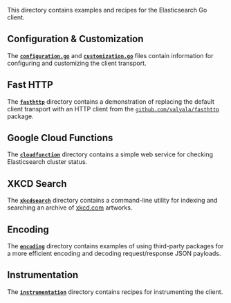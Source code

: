 This directory contains examples and recipes for the Elasticsearch Go client.

## Configuration & Customization

The [**`configuration.go`**](./configuration.go) and [**`customization.go`**](./customization.go) files contain information for configuring and customizing the client transport.

## Fast HTTP

The [**`fasthttp`**](./fasthttp) directory contains a demonstration of replacing the default client transport with an HTTP client from the [`github.com/valyala/fasthttp`](https://godoc.org/github.com/valyala/fasthttp) package.

## Google Cloud Functions

The [**`cloudfunction`**](./cloudfunction) directory contains a simple web service for checking Elasticsearch cluster status.

## XKCD Search

The [**`xkcdsearch`**](./xkcdsearch) directory contains a command-line utility for indexing and searching an archive of [xkcd.com](https://xkcd.com) artworks.

## Encoding

The [**`encoding`**](./encoding) directory contains examples of using third-party packages
for a more efficient encoding and decoding request/response JSON payloads.

## Instrumentation

The [**`instrumentation`**](./instrumentation) directory contains recipes for instrumenting the client.
